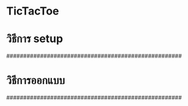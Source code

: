 # TicTacToe
# วิธีการ setup
####################################################


# วิธีการออกแบบ
####################################################
